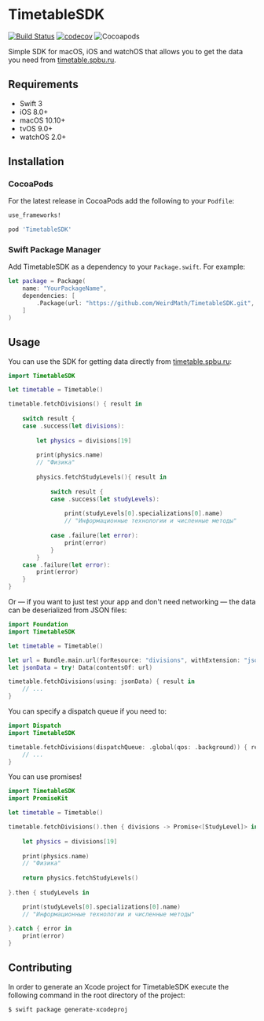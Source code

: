 # TimetableSDK
[![Build Status](https://travis-ci.org/WeirdMath/TimetableSDK.svg?branch=master)](https://travis-ci.org/WeirdMath/TimetableSDK)
[![codecov](https://codecov.io/gh/WeirdMath/TimetableSDK/branch/master/graph/badge.svg)](https://codecov.io/gh/WeirdMath/TimetableSDK)
![Cocoapods](https://img.shields.io/cocoapods/v/TimetableSDK.svg?style=flat)

Simple SDK for macOS, iOS and watchOS that allows you to get the data you need from [timetable.spbu.ru](http://timetable.spbu.ru).

## Requirements

* Swift 3
* iOS 8.0+
* macOS 10.10+
* tvOS 9.0+
* watchOS 2.0+

## Installation

### CocoaPods

For the latest release in CocoaPods add the following to your `Podfile`:

```ruby
use_frameworks!

pod 'TimetableSDK'
```

### Swift Package Manager
Add TimetableSDK as a dependency to your `Package.swift`. For example:

```swift
let package = Package(
    name: "YourPackageName",
    dependencies: [
        .Package(url: "https://github.com/WeirdMath/TimetableSDK.git", majorVersion: 3)
    ]
)
```

## Usage

You can use the SDK for getting data directly from [timetable.spbu.ru](http://timetable.spbu.ru):

```swift
import TimetableSDK

let timetable = Timetable()

timetable.fetchDivisions() { result in
    
    switch result {
    case .success(let divisions):
        
        let physics = divisions[19]
        
        print(physics.name)
        // "Физика"
        
        physics.fetchStudyLevels(){ result in
            
            switch result {
            case .success(let studyLevels):
                
                print(studyLevels[0].specializations[0].name)
                // "Информационные технологии и численные методы"
                
            case .failure(let error):
                print(error)
            }
        }
    case .failure(let error):
        print(error)
    }
}
```

Or — if you want to just test your app and don't need networking — the data can be deserialized from
JSON files:

```swift
import Foundation
import TimetableSDK

let timetable = Timetable()

let url = Bundle.main.url(forResource: "divisions", withExtension: "json")!
let jsonData = try! Data(contentsOf: url)

timetable.fetchDivisions(using: jsonData) { result in
    // ...
}
```

You can specify a dispatch queue if you need to:

```swift
import Dispatch
import TimetableSDK

timetable.fetchDivisions(dispatchQueue: .global(qos: .background)) { result in
    // ...
}
```

You can use promises!

```swift
import TimetableSDK
import PromiseKit

let timetable = Timetable()

timetable.fetchDivisions().then { divisions -> Promise<[StudyLevel]> in
    
    let physics = divisions[19]
    
    print(physics.name)
    // "Физика"
    
    return physics.fetchStudyLevels()
    
}.then { studyLevels in

    print(studyLevels[0].specializations[0].name)
    // "Информационные технологии и численные методы"
    
}.catch { error in
    print(error)
}
```

## Contributing

In order to generate an Xcode project for TimetableSDK execute the following command in the root directory of the project:

```
$ swift package generate-xcodeproj
```
